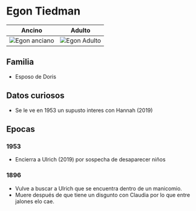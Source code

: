 # Egon Tiedman

| Ancino | Adulto
| --- | ---
| <img src="https://vignette.wikia.nocookie.net/dark-netflix/images/9/9d/Egon1986.png/revision/latest?cb=20180110104549" alt="Egon anciano"> | <img src="https://vignette.wikia.nocookie.net/dark-netflix/images/2/2a/Egon1953.png/revision/latest?cb=20180110104617" alt="Egon Adulto">

## Familia

* Esposo de Doris

## Datos curiosos

* Se le ve en 1953 un supusto interes con Hannah (2019)

## Epocas

### 1953

* Encierra a Ulrich (2019) por sospecha de desaparecer niños

### 1896

* Vulve a buscar a Ulrich que se encuentra dentro de un manicomio.
* Muere después de que tiene un disgunto con Claudia por lo que entre jalones elo cae.
